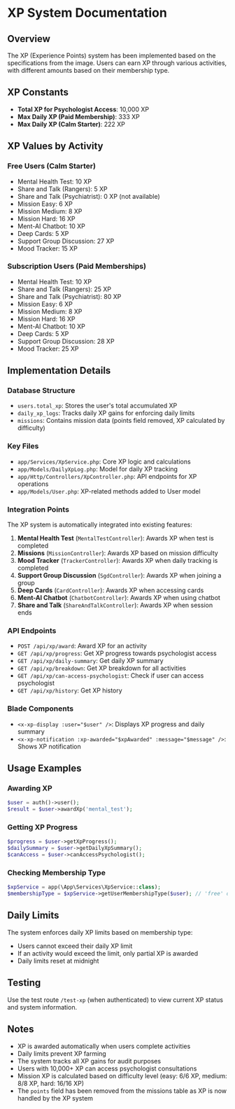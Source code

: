 # XP System Documentation

## Overview

The XP (Experience Points) system has been implemented based on the specifications from the image. Users can earn XP through various activities, with different amounts based on their membership type.

## XP Constants

-   **Total XP for Psychologist Access**: 10,000 XP
-   **Max Daily XP (Paid Membership)**: 333 XP
-   **Max Daily XP (Calm Starter)**: 222 XP

## XP Values by Activity

### Free Users (Calm Starter)

-   Mental Health Test: 10 XP
-   Share and Talk (Rangers): 5 XP
-   Share and Talk (Psychiatrist): 0 XP (not available)
-   Mission Easy: 6 XP
-   Mission Medium: 8 XP
-   Mission Hard: 16 XP
-   Ment-AI Chatbot: 10 XP
-   Deep Cards: 5 XP
-   Support Group Discussion: 27 XP
-   Mood Tracker: 15 XP

### Subscription Users (Paid Memberships)

-   Mental Health Test: 10 XP
-   Share and Talk (Rangers): 25 XP
-   Share and Talk (Psychiatrist): 80 XP
-   Mission Easy: 6 XP
-   Mission Medium: 8 XP
-   Mission Hard: 16 XP
-   Ment-AI Chatbot: 10 XP
-   Deep Cards: 5 XP
-   Support Group Discussion: 28 XP
-   Mood Tracker: 25 XP

## Implementation Details

### Database Structure

-   `users.total_xp`: Stores the user's total accumulated XP
-   `daily_xp_logs`: Tracks daily XP gains for enforcing daily limits
-   `missions`: Contains mission data (points field removed, XP calculated by difficulty)

### Key Files

-   `app/Services/XpService.php`: Core XP logic and calculations
-   `app/Models/DailyXpLog.php`: Model for daily XP tracking
-   `app/Http/Controllers/XpController.php`: API endpoints for XP operations
-   `app/Models/User.php`: XP-related methods added to User model

### Integration Points

The XP system is automatically integrated into existing features:

1. **Mental Health Test** (`MentalTestController`): Awards XP when test is completed
2. **Missions** (`MissionController`): Awards XP based on mission difficulty
3. **Mood Tracker** (`TrackerController`): Awards XP when daily tracking is completed
4. **Support Group Discussion** (`SgdController`): Awards XP when joining a group
5. **Deep Cards** (`CardController`): Awards XP when accessing cards
6. **Ment-AI Chatbot** (`ChatbotController`): Awards XP when using chatbot
7. **Share and Talk** (`ShareAndTalkController`): Awards XP when session ends

### API Endpoints

-   `POST /api/xp/award`: Award XP for an activity
-   `GET /api/xp/progress`: Get XP progress towards psychologist access
-   `GET /api/xp/daily-summary`: Get daily XP summary
-   `GET /api/xp/breakdown`: Get XP breakdown for all activities
-   `GET /api/xp/can-access-psychologist`: Check if user can access psychologist
-   `GET /api/xp/history`: Get XP history

### Blade Components

-   `<x-xp-display :user="$user" />`: Displays XP progress and daily summary
-   `<x-xp-notification :xp-awarded="$xpAwarded" :message="$message" />`: Shows XP notification

## Usage Examples

### Awarding XP

```php
$user = auth()->user();
$result = $user->awardXp('mental_test');
```

### Getting XP Progress

```php
$progress = $user->getXpProgress();
$dailySummary = $user->getDailyXpSummary();
$canAccess = $user->canAccessPsychologist();
```

### Checking Membership Type

```php
$xpService = app(\App\Services\XpService::class);
$membershipType = $xpService->getUserMembershipType($user); // 'free' or 'subscription'
```

## Daily Limits

The system enforces daily XP limits based on membership type:

-   Users cannot exceed their daily XP limit
-   If an activity would exceed the limit, only partial XP is awarded
-   Daily limits reset at midnight

## Testing

Use the test route `/test-xp` (when authenticated) to view current XP status and system information.

## Notes

-   XP is awarded automatically when users complete activities
-   Daily limits prevent XP farming
-   The system tracks all XP gains for audit purposes
-   Users with 10,000+ XP can access psychologist consultations
-   Mission XP is calculated based on difficulty level (easy: 6/6 XP, medium: 8/8 XP, hard: 16/16 XP)
-   The `points` field has been removed from the missions table as XP is now handled by the XP system
